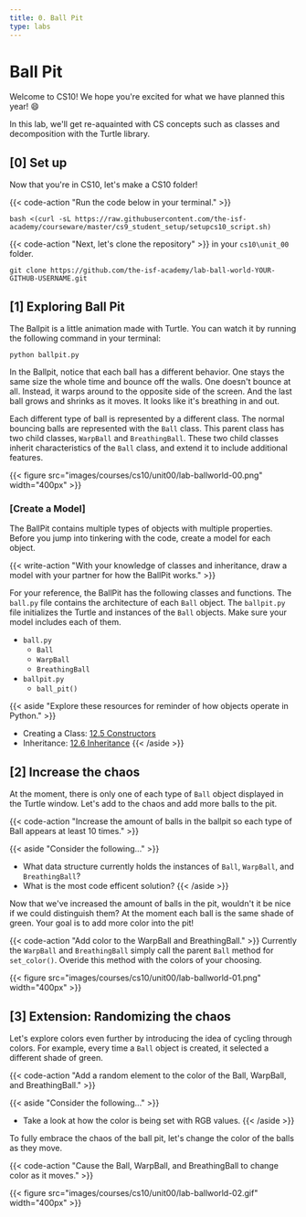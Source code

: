 ```yaml
---
title: 0. Ball Pit
type: labs
---
```


# Ball Pit

Welcome to CS10! We hope you're excited for what we have planned this year! 😄

In this lab, we'll get re-aquainted with CS concepts such as classes and decomposition with the Turtle library. 

## [0] Set up

Now that you're in CS10, let's make a CS10 folder!

{{< code-action  "Run the code below in your terminal." >}} 

```shell
bash <(curl -sL https://raw.githubusercontent.com/the-isf-academy/courseware/master/cs9_student_setup/setupcs10_script.sh)
```


{{< code-action "Next, let's clone the repository" >}} in your `cs10\unit_00` folder. 

```shell
git clone https://github.com/the-isf-academy/lab-ball-world-YOUR-GITHUB-USERNAME.git
```


## [1] Exploring Ball Pit

The Ballpit is a little animation made with Turtle. You can watch it by running the following command in your terminal:
 
```shell
python ballpit.py
```

In the Ballpit, notice that each ball has a different behavior. One stays the same size the whole time and bounce off the walls. One doesn't bounce at all. Instead, it warps around to the opposite side of the screen. And the last ball grows and shrinks as it moves. It looks like it's breathing in and out.
 
Each different type of ball is represented by a different class. The normal bouncing balls are represented with the `Ball` class. This parent class has two child classes, `WarpBall` and `BreathingBall`. These two child classes inherit characteristics of the `Ball` class, and extend it to include additional features.  


{{< figure src="images/courses/cs10/unit00/lab-ballworld-00.png" width="400px" >}}


### [Create a Model]

The BallPit contains multiple types of objects with multiple properties. Before you jump into tinkering with the code, create a model for each object. 

{{< write-action "With your knowledge of classes and inheritance, draw a model with your partner for how the BallPit works." >}}

For your reference, the BallPit has the following classes and functions. The `ball.py` file contains the architecture of each `Ball` object. The `ballpit.py` file initializes the Turtle and instances of the `Ball` objects. Make sure your model includes each of them.

- `ball.py`
    - `Ball`
    - `WarpBall`
    - `BreathingBall`
- `ballpit.py`
    - `ball_pit()`

{{< aside "Explore these resources for reminder of how objects operate in Python." >}}

- Creating a Class: [12.5 Constructors](http://programarcadegames.com/index.php?chapter=introduction_to_classes&lang=en#section_12_5)
- Inheritance: [12.6 Inheritance](http://programarcadegames.com/index.php?chapter=introduction_to_classes&lang=en#section_12_6)
{{< /aside >}}



## [2] Increase the chaos

At the moment, there is only one of each type of `Ball` object displayed in the Turtle window. Let's add to the chaos and add more balls to the pit. 

{{< code-action "Increase the amount of balls in the ballpit so each type of Ball appears at least 10 times." >}}

{{< aside "Consider the following..." >}}
- What data structure currently holds the instances of `Ball`, `WarpBall`, and `BreathingBall`?
- What is the most code efficent solution? 
{{< /aside >}}

Now that we've increased the amount of balls in the pit, wouldn't it be nice if we could distinguish them? At the moment each ball is the same shade of green. Your goal is to add more color into the pit!  

{{< code-action "Add color to the WarpBall and BreathingBall." >}} Currently the `WarpBall` and `BreathingBall` simply call the parent `Ball` method for `set_color()`. Overide this method with the colors of your choosing. 

{{< figure src="images/courses/cs10/unit00/lab-ballworld-01.png" width="400px" >}}

## [3] Extension: Randomizing the chaos

Let's explore colors even further by introducing the idea of cycling through colors. For example, every time a `Ball` object is created, it selected a different shade of green. 

{{< code-action "Add a random element to the color of the Ball, WarpBall, and BreathingBall." >}} 

{{< aside "Consider the following..." >}}
- Take a look at how the color is being set with RGB values. 
{{< /aside >}}

To fully embrace the chaos of the ball pit, let's change the color of the balls as they move. 

{{< code-action "Cause the Ball, WarpBall, and BreathingBall to change color as it moves." >}} 


{{< figure src="images/courses/cs10/unit00/lab-ballworld-02.gif" width="400px" >}}



